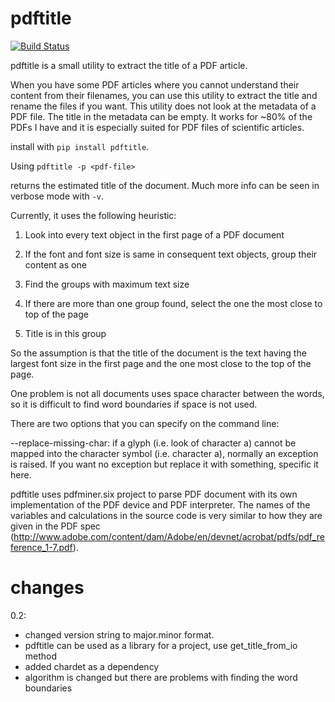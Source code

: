 # pdftitle

[![Build Status](https://travis-ci.com/metebalci/pdftitle.svg?branch=master)](https://travis-ci.com/metebalci/pdftitle)

pdftitle is a small utility to extract the title of a PDF article.

When you have some PDF articles where you cannot understand their content from their filenames, you can use this utility to extract the title and rename the files if you want. This utility does not look at the metadata of a PDF file. The title in the metadata can be empty. It works for ~80% of the PDFs I have and it is especially suited for PDF files of scientific articles.

install with `pip install pdftitle`.

Using `pdftitle -p <pdf-file>`

returns the estimated title of the document. Much more info can be seen in verbose mode with `-v`.

Currently, it uses the following heuristic:

1. Look into every text object in the first page of a PDF document

2. If the font and font size is same in consequent text objects, group their content as one

3. Find the groups with maximum text size

4. If there are more than one group found, select the one the most close to top of the page

5. Title is in this group

So the assumption is that the title of the document is the text having the largest font size in the first page and the one most close to the top of the page.

One problem is not all documents uses space character between the words, so it is difficult to find word boundaries if space is not used.

There are two options that you can specify on the command line:

--replace-missing-char: if a glyph (i.e. look of character a) cannot be mapped into the character symbol (i.e. character a), normally an exception is raised. If you want no exception but replace it with something, specific it here.

pdftitle uses pdfminer.six project to parse PDF document with its own implementation of the PDF device and PDF interpreter. The names of the variables and calculations in the source code is very similar to how they are given in the PDF spec (http://www.adobe.com/content/dam/Adobe/en/devnet/acrobat/pdfs/pdf_reference_1-7.pdf).

# changes

0.2:
  - changed version string to major.minor format.
  - pdftitle can be used as a library for a project, use get_title_from_io method
  - added chardet as a dependency
  - algorithm is changed but there are problems with finding the word boundaries
    
